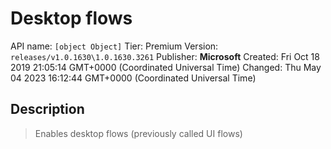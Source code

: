 # Desktop flows
API name: `[object Object]`
Tier: Premium
Version: `releases/v1.0.1630\1.0.1630.3261`
Publisher: **Microsoft**
Created: Fri Oct 18 2019 21:05:14 GMT+0000 (Coordinated Universal Time)
Changed: Thu May 04 2023 16:12:44 GMT+0000 (Coordinated Universal Time)

## Description
> Enables desktop flows (previously called UI flows)
